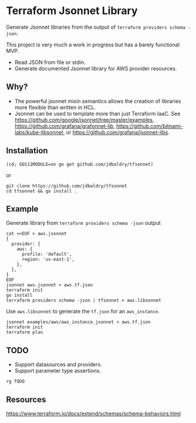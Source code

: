 # Terraform Jsonnet Library

Generate Jsonnet libraries from the output of `terraform providers schema -json`.

This project is very much a work in progress but has a barely functional MVP.

- Read JSON from file or stdin.
- Generate documented Jsonnet library for AWS provider resources.

## Why?

- The powerful jsonnet mixin semantics allows the creation of libraries more flexible than written in HCL.
- Jsonnet can be used to template more than just Terraform IaaC. See https://github.com/google/jsonnet/tree/master/examples, https://github.com/grafana/grafonnet-lib, https://github.com/bitnami-labs/kube-libsonnet, or https://github.com/grafana/jsonnet-libs.

## Installation

```
(cd; GO111MODULE=on go get github.com/jdbaldry/tfsonnet)
```

or

```
git clone https://github.com/jdbaldry/tfsonnet
cd tfsonnet && go install .
```

## Example

Generate library from `terraform providers schema -json` output

```
cat <<EOF > aws.jsonnet
{
  provider: {
    aws: {
      profile: 'default',
      region: 'us-east-1',
    },
  },
}
EOF
jsonnet aws.jsonnet > aws.tf.json
terraform init
go install
terraform providers schema -json | tfsonnet > aws.libsonnet
```

Use `aws.libsonnet` to generate the `tf.json` for an `aws_instance`.

```
jsonnet examples/aws/aws_instance.jsonnet > aws.tf.json
terraform init
terraform plan
```

## TODO

- Support datasources and providers.
- Support parameter type assertions.

```
rg TODO
```

## Resources

https://www.terraform.io/docs/extend/schemas/schema-behaviors.html

